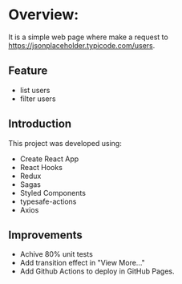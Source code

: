 # Overview:

It is a simple web page where make a request to https://jsonplaceholder.typicode.com/users.

## Feature

- list users
- filter users

## Introduction

This project was developed using:

- Create React App
- React Hooks
- Redux
- Sagas
- Styled Components
- typesafe-actions
- Axios

## Improvements

- Achive 80% unit tests
- Add transition effect in "View More..."
- Add Github Actions to deploy in GitHub Pages.
